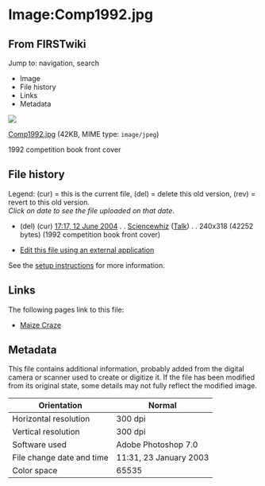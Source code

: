 # Image:Comp1992.jpg

## From FIRSTwiki

Jump to: navigation, search

- Image
- File history
- Links
- Metadata

![](/media/a/af/Comp1992.jpg)

[Comp1992.jpg](/media/a/af/Comp1992.jpg "Comp1992.jpg") (42KB, MIME type: `image/jpeg`)

1992 competition book front cover

## File history

Legend: (cur) = this is the current file, (del) = delete this old version, (rev) = revert to this old version.<br>
_Click on date to see the file uploaded on that date_.

- (del) (cur) [17:17, 12 June 2004](/media/a/af/Comp1992.jpg "/media/a/af/Comp1992.jpg") . . [Sciencewhiz](User:Sciencewhiz "User:Sciencewhiz") ([Talk](/index.php?title=User_talk:Sciencewhiz&action=edit "User talk:Sciencewhiz")) . . 240x318 (42252 bytes) (1992 competition book front cover)

- [Edit this file using an external application](/index.php?title=Image:Comp1992.jpg&action=edit&externaledit=true&mode=file "Image:Comp1992.jpg")

See the [setup instructions](http://meta.wikimedia.org/wiki/Help:External_editors "http://meta.wikimedia.org/wiki/Help:External_editors") for more information.

## Links

The following pages link to this file:

- [Maize Craze](Maize_Craze "Maize Craze")

## Metadata

This file contains additional information, probably added from the digital camera or scanner used to create or digitize it. If the file has been modified from its original state, some details may not fully reflect the modified image.

Orientation               | Normal
------------------------- | ----------------------
Horizontal resolution     | 300 dpi
Vertical resolution       | 300 dpi
Software used             | Adobe Photoshop 7.0
File change date and time | 11:31, 23 January 2003
Color space               | 65535
